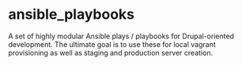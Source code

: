 ansible_playbooks
=================

A set of highly modular Ansible plays / playbooks for Drupal-oriented development. 
The ultimate goal is to use these for local vagrant provisioning as well as staging and production server creation.

